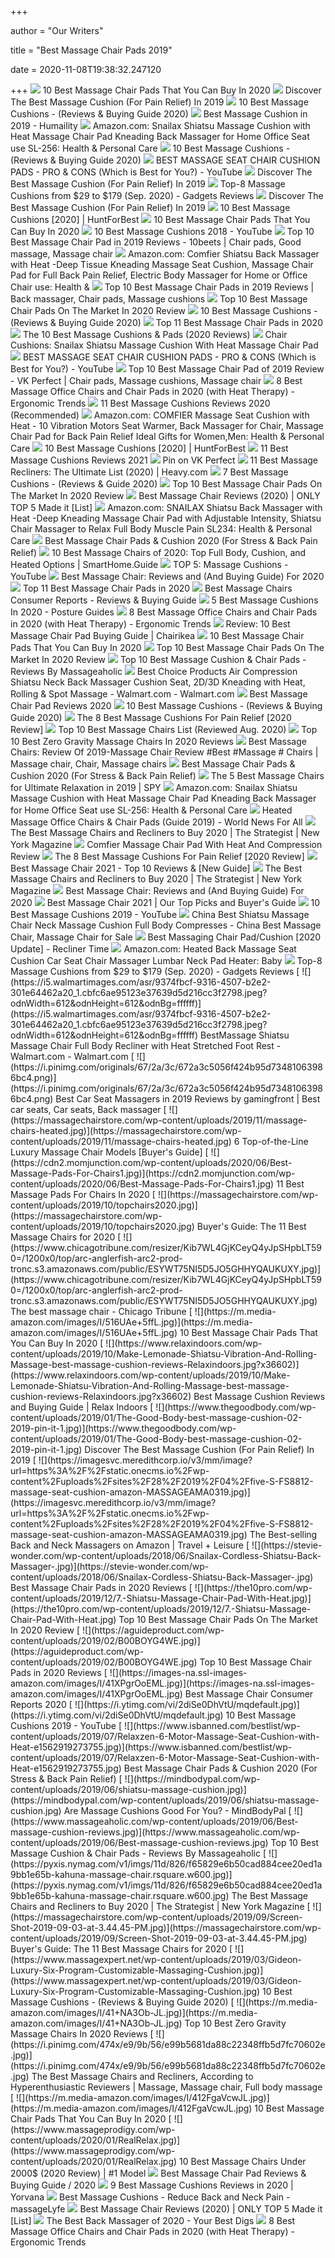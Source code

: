 +++
        
author = "Our Writers"
        
title = "Best Massage Chair Pads 2019"
        
date = 2020-11-08T19:38:32.247120
        
+++
[ ![](https://cdn2.stylecraze.com/wp-content/uploads/2019/07/10-Best-Massage-Chair-Pads-To-Buy-In-2019.jpg)](https://cdn2.stylecraze.com/wp-content/uploads/2019/07/10-Best-Massage-Chair-Pads-To-Buy-In-2019.jpg) 10 Best Massage Chair Pads That You Can Buy In 2020
[ ![](https://www.thegoodbody.com/wp-content/uploads/2019/01/Comfier-Shiatsu-Neck-Back-Massager.jpg)](https://www.thegoodbody.com/wp-content/uploads/2019/01/Comfier-Shiatsu-Neck-Back-Massager.jpg) Discover The Best Massage Cushion (For Pain Relief) In 2019
[ ![](https://www.massagexpert.net/wp-content/uploads/2019/03/Make-Lemonade-Shiatsu-Vibration-Rolling-Massaging-Cushion.jpg)](https://www.massagexpert.net/wp-content/uploads/2019/03/Make-Lemonade-Shiatsu-Vibration-Rolling-Massaging-Cushion.jpg) 10 Best Massage Cushions - (Reviews & Buying Guide 2020)
[ ![](http://humaility.com/wp-content/uploads/2014/11/best-massage-chair-pad.jpg)](http://humaility.com/wp-content/uploads/2014/11/best-massage-chair-pad.jpg) Best Massage Cushion in 2019 - Humaility
[ ![](https://images-na.ssl-images-amazon.com/images/I/81eZt3anwAL._AC_SX425_.jpg)](https://images-na.ssl-images-amazon.com/images/I/81eZt3anwAL._AC_SX425_.jpg) Amazon.com: Snailax Shiatsu Massage Cushion with Heat Massage Chair Pad  Kneading Back Massager for Home Office Seat use SL-256: Health & Personal  Care
[ ![](https://www.massagexpert.net/wp-content/uploads/2017/11/massagecushions.jpg)](https://www.massagexpert.net/wp-content/uploads/2017/11/massagecushions.jpg) 10 Best Massage Cushions - (Reviews & Buying Guide 2020)
[ ![](https://i.ytimg.com/vi/M8tX9WyZrDc/mqdefault.jpg)](https://i.ytimg.com/vi/M8tX9WyZrDc/mqdefault.jpg) BEST MASSAGE SEAT CHAIR CUSHION PADS - PRO & CONS (Which is Best for You?)  - YouTube
[ ![](https://www.thegoodbody.com/wp-content/uploads/2019/01/Snailax-Gel-Shiatsu-Neck-and-Back-Massager.jpg)](https://www.thegoodbody.com/wp-content/uploads/2019/01/Snailax-Gel-Shiatsu-Neck-and-Back-Massager.jpg) Discover The Best Massage Cushion (For Pain Relief) In 2019
[ ![](https://gadgets-reviews.com/images/wsscontent/articles/2018/07/best-massage-cushions.jpg)](https://gadgets-reviews.com/images/wsscontent/articles/2018/07/best-massage-cushions.jpg) Top-8 Massage Cushions from $29 to $179 (Sep. 2020) - Gadgets Reviews
[ ![](https://www.thegoodbody.com/wp-content/uploads/2019/01/The-Best-Massage-Cushion-Reviews-2019.jpg)](https://www.thegoodbody.com/wp-content/uploads/2019/01/The-Best-Massage-Cushion-Reviews-2019.jpg) Discover The Best Massage Cushion (For Pain Relief) In 2019
[ ![](https://m.media-amazon.com/images/I/51OfgJZH2lL.jpg)](https://m.media-amazon.com/images/I/51OfgJZH2lL.jpg) 10 Best Massage Cushions [2020] | HuntForBest
[ ![](https://m.media-amazon.com/images/I/41aUNDMu5LL.jpg)](https://m.media-amazon.com/images/I/41aUNDMu5LL.jpg) 10 Best Massage Chair Pads That You Can Buy In 2020
[ ![](https://i.ytimg.com/vi/Y3I-qrXCNyo/maxresdefault.jpg)](https://i.ytimg.com/vi/Y3I-qrXCNyo/maxresdefault.jpg) 10 Best Massage Cushions 2018 - YouTube
[ ![](https://i.pinimg.com/originals/b7/15/89/b71589476de4b5c83fc8ea29c3e5ebaa.png)](https://i.pinimg.com/originals/b7/15/89/b71589476de4b5c83fc8ea29c3e5ebaa.png) Top 10 Best Massage Chair Pad in 2019 Reviews - 10beets | Chair pads, Good  massage, Massage chair
[ ![](https://images-na.ssl-images-amazon.com/images/I/81wWwr3YmXL._AC_SX425_.jpg)](https://images-na.ssl-images-amazon.com/images/I/81wWwr3YmXL._AC_SX425_.jpg) Amazon.com: Comfier Shiatsu Back Massager with Heat -Deep Tissue Kneading Massage  Seat Cushion, Massage Chair Pad for Full Back Pain Relief, Electric Body  Massager for Home or Office Chair use: Health &
[ ![](https://i.pinimg.com/474x/cd/53/cc/cd53ccaa400424dfd558693c31963003.jpg)](https://i.pinimg.com/474x/cd/53/cc/cd53ccaa400424dfd558693c31963003.jpg) Top 10 Best Massage Chair Pads in 2019 Reviews | Back massager, Chair pads, Massage  cushions
[ ![](https://the10pro.com/wp-content/uploads/2019/12/10.-Car-Seat-Back-Massage-Cushion-With-Heat.jpg)](https://the10pro.com/wp-content/uploads/2019/12/10.-Car-Seat-Back-Massage-Cushion-With-Heat.jpg) Top 10 Best Massage Chair Pads On The Market In 2020 Review
[ ![](https://www.massagexpert.net/wp-content/uploads/2017/11/NURSAL-Back-Massager-Shiatsu-Massage-Seat-Cushion-with-Heat-Function-Deep-Kneading-Self-Massager-with-Vibrations-Helps-Relieve-Muscle-Soreness-for-Back-and-Neck.jpg)](https://www.massagexpert.net/wp-content/uploads/2017/11/NURSAL-Back-Massager-Shiatsu-Massage-Seat-Cushion-with-Heat-Function-Deep-Kneading-Self-Massager-with-Vibrations-Helps-Relieve-Muscle-Soreness-for-Back-and-Neck.jpg) 10 Best Massage Cushions - (Reviews & Buying Guide 2020)
[ ![](https://images-na.ssl-images-amazon.com/images/I/61NJZGS0LKL._SL500_.jpg)](https://images-na.ssl-images-amazon.com/images/I/61NJZGS0LKL._SL500_.jpg) Top 11 Best Massage Chair Pads in 2020
[ ![](https://cdn-ajoji.nitrocdn.com/GywzqtbFqltRwHQVORkqBwyYqFXugmmK/assets/static/source/wp-content/uploads/06f0309e80440272685aedfdcdee71a6.hion-with-Soothing-Heat-2-Back-Massage-Styles-4-Massage-Nodes-3-Massage-Zones-Spot-Massage-Seat-Vibration-Programmed-Controller-and-Integrated-Chair-Straps.jpg)](https://cdn-ajoji.nitrocdn.com/GywzqtbFqltRwHQVORkqBwyYqFXugmmK/assets/static/source/wp-content/uploads/06f0309e80440272685aedfdcdee71a6.hion-with-Soothing-Heat-2-Back-Massage-Styles-4-Massage-Nodes-3-Massage-Zones-Spot-Massage-Seat-Vibration-Programmed-Controller-and-Integrated-Chair-Straps.jpg) The 10 Best Massage Cushions & Pads (2020 Reviews)
[ ![](https://www.isbanned.com/bestlist/wp-content/uploads/2019/07/HoMedics-Air-Compression-Shiatsu-Massage-Cushion-with-Heat-MCS-775H-Melts-Away-Muscle-Tension-e1562919363294.jpg)](https://www.isbanned.com/bestlist/wp-content/uploads/2019/07/HoMedics-Air-Compression-Shiatsu-Massage-Cushion-with-Heat-MCS-775H-Melts-Away-Muscle-Tension-e1562919363294.jpg) Chair Cushions: Snailax Shiatsu Massage Cushion With Heat Massage Chair Pad
[ ![](https://i.ytimg.com/vi/M8tX9WyZrDc/hqdefault.jpg)](https://i.ytimg.com/vi/M8tX9WyZrDc/hqdefault.jpg) BEST MASSAGE SEAT CHAIR CUSHION PADS - PRO & CONS (Which is Best for You?)  - YouTube
[ ![](https://i.pinimg.com/originals/89/85/5a/89855a9148e4bb3af9371d1adf562ff7.png)](https://i.pinimg.com/originals/89/85/5a/89855a9148e4bb3af9371d1adf562ff7.png) Top 10 Best Massage Chair Pad of 2019 Review - VK Perfect | Chair pads, Massage  cushions, Massage chair
[ ![](http://ergonomictrends.com/wp-content/uploads/2019/04/best-heated-massage-office-chairs-pads.jpg)](http://ergonomictrends.com/wp-content/uploads/2019/04/best-heated-massage-office-chairs-pads.jpg) 8 Best Massage Office Chairs and Chair Pads in 2020 (with Heat Therapy) -  Ergonomic Trends
[ ![](https://www.painreliefnetwork.org/wp-content/uploads/2019/05/Best-Massage-Cushions.jpg)](https://www.painreliefnetwork.org/wp-content/uploads/2019/05/Best-Massage-Cushions.jpg) 11 Best Massage Cushions Reviews 2020 (Recommended)
[ ![](https://images-na.ssl-images-amazon.com/images/I/81BtjRa1ruL._AC_SL1500_.jpg)](https://images-na.ssl-images-amazon.com/images/I/81BtjRa1ruL._AC_SL1500_.jpg) Amazon.com: COMFIER Massage Seat Cushion with Heat - 10 Vibration Motors  Seat Warmer, Back Massager for Chair, Massage Chair Pad for Back Pain  Relief Ideal Gifts for Women,Men: Health & Personal Care
[ ![](https://huntforbest.com/wp-content/uploads/2018/11/10-Best-Massage-Cushions-2019-1200x675.jpg)](https://huntforbest.com/wp-content/uploads/2018/11/10-Best-Massage-Cushions-2019-1200x675.jpg) 10 Best Massage Cushions [2020] | HuntForBest
[ ![](https://bestmassagechair.us/wp-content/uploads/2019/12/best-massage-cushions.jpg)](https://bestmassagechair.us/wp-content/uploads/2019/12/best-massage-cushions.jpg) 11 Best Massage Cushions Reviews 2021
[ ![](https://i.pinimg.com/originals/34/f7/9b/34f79b9a1c151d12591cadc27d9c153e.png)](https://i.pinimg.com/originals/34/f7/9b/34f79b9a1c151d12591cadc27d9c153e.png) Pin on VK Perfect
[ ![](https://heavy.com/wp-content/uploads/2019/08/best-massage-recliners.jpg?quality=65&strip=all)](https://heavy.com/wp-content/uploads/2019/08/best-massage-recliners.jpg?quality=65&strip=all) 11 Best Massage Recliners: The Ultimate List (2020) | Heavy.com
[ ![](https://www.themassagemag.com/wp-content/uploads/2019/10/Best-Massage-Cushion.jpg)](https://www.themassagemag.com/wp-content/uploads/2019/10/Best-Massage-Cushion.jpg) 7 Best Massage Cushions - (Reviews & Guide 2020)
[ ![](https://the10pro.com/wp-content/uploads/2019/12/6.-Back-Neck-Massage-Shiatsu-Chair.jpg)](https://the10pro.com/wp-content/uploads/2019/12/6.-Back-Neck-Massage-Shiatsu-Chair.jpg) Top 10 Best Massage Chair Pads On The Market In 2020 Review
[ ![](https://www.wellnesswires.com/wp-content/uploads/2018/08/5-Top-Brands.png)](https://www.wellnesswires.com/wp-content/uploads/2018/08/5-Top-Brands.png) Best Massage Chair Reviews (2020) | ONLY TOP 5 Made it [List]
[ ![](https://images-na.ssl-images-amazon.com/images/I/81TYssjg7WL._AC_SX425_.jpg)](https://images-na.ssl-images-amazon.com/images/I/81TYssjg7WL._AC_SX425_.jpg) Amazon.com: SNAILAX Shiatsu Back Massager with Heat -Deep Kneading Massage  Chair Pad with Adjustable Intensity, Shiatsu Chair Massager to Relax Full  Body Muscle Pain SL234: Health & Personal Care
[ ![](https://www.isbanned.com/bestlist/wp-content/uploads/2019/07/Naipo-Shiatsu-Neck-Back-Massager-with-Heat-e1562919072865.jpg)](https://www.isbanned.com/bestlist/wp-content/uploads/2019/07/Naipo-Shiatsu-Neck-Back-Massager-with-Heat-e1562919072865.jpg) Best Massage Chair Pads & Cushion 2020 (For Stress & Back Pain Relief)
[ ![](https://www.smarthome.guide/wp-content/uploads/2016/01/Best-Massage-Chair-Reviews.jpg)](https://www.smarthome.guide/wp-content/uploads/2016/01/Best-Massage-Chair-Reviews.jpg) 10 Best Massage Chairs of 2020: Top Full Body, Cushion, and Heated Options  | SmartHome.Guide
[ ![](https://i.ytimg.com/vi/VxT3NDQnAj0/maxresdefault.jpg)](https://i.ytimg.com/vi/VxT3NDQnAj0/maxresdefault.jpg) TOP 5: Massage Cushions - YouTube
[ ![](https://www.thegoodbody.com/wp-content/uploads/2020/08/Best-Massage-Chair-Reviews-and-Buying-Guide-2020.jpg)](https://www.thegoodbody.com/wp-content/uploads/2020/08/Best-Massage-Chair-Reviews-and-Buying-Guide-2020.jpg) Best Massage Chair: Reviews and (And Buying Guide) For 2020
[ ![](https://images-na.ssl-images-amazon.com/images/I/61OqD-g8ZeL._SL500_.jpg)](https://images-na.ssl-images-amazon.com/images/I/61OqD-g8ZeL._SL500_.jpg) Top 11 Best Massage Chair Pads in 2020
[ ![](https://theconsumersreports.com/wp-content/uploads/2019/04/Reviews-Of-Best-Massage-Chairs-Consumer-Reports.jpg)](https://theconsumersreports.com/wp-content/uploads/2019/04/Reviews-Of-Best-Massage-Chairs-Consumer-Reports.jpg) Best Massage Chairs Consumer Reports - Reviews & Buying Guide
[ ![](https://i0.wp.com/postureguides.com/wp-content/uploads/2019/09/The-Best-Massage-Cushion.png)](https://i0.wp.com/postureguides.com/wp-content/uploads/2019/09/The-Best-Massage-Cushion.png) 5 Best Massage Cushions In 2020 - Posture Guides
[ ![](http://ergonomictrends.com/wp-content/uploads/2020/07/Belmint-Shiatsu-Folding-Chair-Review.jpg)](http://ergonomictrends.com/wp-content/uploads/2020/07/Belmint-Shiatsu-Folding-Chair-Review.jpg) 8 Best Massage Office Chairs and Chair Pads in 2020 (with Heat Therapy) -  Ergonomic Trends
[ ![](https://chairikea.com/wp-content/imgs/2019/03/Best-Massage-Chair-Pad-1.png)](https://chairikea.com/wp-content/imgs/2019/03/Best-Massage-Chair-Pad-1.png) Review: 10 Best Massage Chair Pad Buying Guide | Chairikea
[ ![](https://m.media-amazon.com/images/I/41Zykrb3sPL.jpg)](https://m.media-amazon.com/images/I/41Zykrb3sPL.jpg) 10 Best Massage Chair Pads That You Can Buy In 2020
[ ![](https://the10pro.com/wp-content/uploads/2019/12/8.-Shiatsu-Neck-Back-Massage-Chair-Pad.jpg)](https://the10pro.com/wp-content/uploads/2019/12/8.-Shiatsu-Neck-Back-Massage-Chair-Pad.jpg) Top 10 Best Massage Chair Pads On The Market In 2020 Review
[ ![](https://www.massageaholic.com/wp-content/uploads/2019/06/Relief-Expert-Vibrating-Massage-Chair-Pad.jpg)](https://www.massageaholic.com/wp-content/uploads/2019/06/Relief-Expert-Vibrating-Massage-Chair-Pad.jpg) Top 10 Best Massage Cushion & Chair Pads - Reviews By Massageaholic
[ ![](https://i5.walmartimages.com/asr/50b1f817-ba4f-485c-8f67-8d25ceb19eca.7791cf360573b9448881233ebe366fad.jpeg)](https://i5.walmartimages.com/asr/50b1f817-ba4f-485c-8f67-8d25ceb19eca.7791cf360573b9448881233ebe366fad.jpeg) Best Choice Products Air Compression Shiatsu Neck Back Massager Cushion Seat,  2D/3D Kneading with Heat, Rolling & Spot Massage - Walmart.com - Walmart.com
[ ![](https://www.reviewsstore.com/wp-content/uploads/2019/02/best-massage-chair-pad.jpg)](https://www.reviewsstore.com/wp-content/uploads/2019/02/best-massage-chair-pad.jpg) Best Massage Chair Pad Reviews 2020
[ ![](https://www.massagexpert.net/wp-content/uploads/2019/03/Tenker-Back-and-Neck-Massaging-Cushion.jpg)](https://www.massagexpert.net/wp-content/uploads/2019/03/Tenker-Back-and-Neck-Massaging-Cushion.jpg) 10 Best Massage Cushions - (Reviews & Buying Guide 2020)
[ ![](https://ergonomicshealth.com/wp-content/uploads/2019/03/81XwhZ6lImL._SL1500_-300x240.jpg)](https://ergonomicshealth.com/wp-content/uploads/2019/03/81XwhZ6lImL._SL1500_-300x240.jpg) The 8 Best Massage Cushions For Pain Relief [2020 Review]
[ ![](https://www.outletsbaratos.com/wp-content/uploads/2018/11/best-massage-chairs.png)](https://www.outletsbaratos.com/wp-content/uploads/2018/11/best-massage-chairs.png) Top 10 Best Massage Chairs List (Reviewed Aug. 2020)
[ ![](https://themarany.com/wp-content/uploads/2019/12/10-Osaki-OS4000TA-Model-OS-4000T-Zero-Gravity-Massage-Chair-Black-Computer-Body-348x240.jpg)](https://themarany.com/wp-content/uploads/2019/12/10-Osaki-OS4000TA-Model-OS-4000T-Zero-Gravity-Massage-Chair-Black-Computer-Body-348x240.jpg) Top 10 Best Zero Gravity Massage Chairs In 2020 Reviews
[ ![](https://i.pinimg.com/originals/3c/22/c4/3c22c4c704ce028380ca39275d724250.jpg)](https://i.pinimg.com/originals/3c/22/c4/3c22c4c704ce028380ca39275d724250.jpg) Best Massage Chairs: Review Of 2019-Massage Chair Review #Best #Massage # Chairs | Massage chair, Chair, Massage chairs
[ ![](https://www.isbanned.com/bestlist/wp-content/uploads/2019/07/Body-Benefits-by-Conair-Heated-Massaging-Seat-Cushion-e1562918882750.jpg)](https://www.isbanned.com/bestlist/wp-content/uploads/2019/07/Body-Benefits-by-Conair-Heated-Massaging-Seat-Cushion-e1562918882750.jpg) Best Massage Chair Pads & Cushion 2020 (For Stress & Back Pain Relief)
[ ![](https://spy.com/wp-content/uploads/2019/11/61po3t01kil._sl1010_-1.jpg?w=958&h=599&crop=1)](https://spy.com/wp-content/uploads/2019/11/61po3t01kil._sl1010_-1.jpg?w=958&h=599&crop=1) The 5 Best Massage Chairs for Ultimate Relaxation in 2019 | SPY
[ ![](https://m.media-amazon.com/images/S/aplus-seller-content-images-us-east-1/ATVPDKIKX0DER/A30CIS6PHMZVK0/19ddd4de-133d-4fd7-bc6e-7a889df51c32._CR0,0,970,600_PT0_SX970__.jpg)](https://m.media-amazon.com/images/S/aplus-seller-content-images-us-east-1/ATVPDKIKX0DER/A30CIS6PHMZVK0/19ddd4de-133d-4fd7-bc6e-7a889df51c32._CR0,0,970,600_PT0_SX970__.jpg) Amazon.com: Snailax Shiatsu Massage Cushion with Heat Massage Chair Pad  Kneading Back Massager for Home Office Seat use SL-256: Health & Personal  Care
[ ![](https://digilord.nyc3.digitaloceanspaces.com/31.220.61.170/uploads/2020/01/1579214677_426_Heated-Massage-Office-Chairs-Chair-Pads-Guide-2019.jpg)](https://digilord.nyc3.digitaloceanspaces.com/31.220.61.170/uploads/2020/01/1579214677_426_Heated-Massage-Office-Chairs-Chair-Pads-Guide-2019.jpg) Heated Massage Office Chairs & Chair Pads (Guide 2019) - World News For All
[ ![](https://pyxis.nymag.com/v1/imgs/11d/826/f65829e6b50cad884cee20ed1a9bb1e65b-kahuna-massage-chair.2x.rsquare.w600.jpg)](https://pyxis.nymag.com/v1/imgs/11d/826/f65829e6b50cad884cee20ed1a9bb1e65b-kahuna-massage-chair.2x.rsquare.w600.jpg) The Best Massage Chairs and Recliners to Buy 2020 | The Strategist | New  York Magazine
[ ![](https://www.massageaholic.com/wp-content/uploads/2019/08/Comfier-Shiatsu-Neck-Back-massage-cushion-review.jpg)](https://www.massageaholic.com/wp-content/uploads/2019/08/Comfier-Shiatsu-Neck-Back-massage-cushion-review.jpg) Comfier Massage Chair Pad With Heat And Compression Review
[ ![](https://ergonomicshealth.com/wp-content/uploads/2019/03/Massagecushion_banner.jpg)](https://ergonomicshealth.com/wp-content/uploads/2019/03/Massagecushion_banner.jpg) The 8 Best Massage Cushions For Pain Relief [2020 Review]
[ ![](https://reviewbites.com/wp-content/uploads/2019/11/Massage-Chair.jpg)](https://reviewbites.com/wp-content/uploads/2019/11/Massage-Chair.jpg) Best Massage Chair 2021 - Top 10 Reviews & [New Guide]
[ ![](https://pyxis.nymag.com/v1/imgs/cfd/270/bcf89bdc000d032ec50f409f187384aa2c.2x.rsquare.w600.jpg)](https://pyxis.nymag.com/v1/imgs/cfd/270/bcf89bdc000d032ec50f409f187384aa2c.2x.rsquare.w600.jpg) The Best Massage Chairs and Recliners to Buy 2020 | The Strategist | New  York Magazine
[ ![](https://www.thegoodbody.com/wp-content/uploads/2019/10/The-Good-Body-Best-Massage-Chair-03-2019-pin-it.jpg)](https://www.thegoodbody.com/wp-content/uploads/2019/10/The-Good-Body-Best-Massage-Chair-03-2019-pin-it.jpg) Best Massage Chair: Reviews and (And Buying Guide) For 2020
[ ![](https://www.yourmindyourbody.org/wp-content/uploads/2018/06/Massage-Chair.png)](https://www.yourmindyourbody.org/wp-content/uploads/2018/06/Massage-Chair.png) Best Massage Chair 2021 | Our Top Picks and Buyer's Guide
[ ![](https://i.ytimg.com/vi/2diSe0DhVtU/maxresdefault.jpg)](https://i.ytimg.com/vi/2diSe0DhVtU/maxresdefault.jpg) 10 Best Massage Cushions 2019 - YouTube
[ ![](https://image.made-in-china.com/202f0j00kPNRKHvsZaor/Best-Shiatsu-Massage-Chair-Neck-Massage-Cushion-Full-Body-Compresses.jpg)](https://image.made-in-china.com/202f0j00kPNRKHvsZaor/Best-Shiatsu-Massage-Chair-Neck-Massage-Cushion-Full-Body-Compresses.jpg) China Best Shiatsu Massage Chair Neck Massage Cushion Full Body Compresses  - China Best Massage Chair, Massage Chair for Sale
[ ![](https://reclinertime.com/wp-content/uploads/2018/09/Back-1-of-5_1.jpg)](https://reclinertime.com/wp-content/uploads/2018/09/Back-1-of-5_1.jpg) Best Massaging Chair Pad/Cushion [2020 Update] - Recliner Time
[ ![](https://images-na.ssl-images-amazon.com/images/I/41zq7oHYnrL.jpg)](https://images-na.ssl-images-amazon.com/images/I/41zq7oHYnrL.jpg) Amazon.com: Heated Back Massage Seat Cushion Car Seat Chair Massager Lumbar  Neck Pad Heater: Baby
[ ![](https://gadgets-reviews.com/images/images_2020/Massage-Cushion-info.jpg)](https://gadgets-reviews.com/images/images_2020/Massage-Cushion-info.jpg) Top-8 Massage Cushions from $29 to $179 (Sep. 2020) - Gadgets Reviews
[ ![](https://i5.walmartimages.com/asr/9374fbcf-9316-4507-b2e2-301e64462a20_1.cbfc6ae95123e37639d5d216cc3f2798.jpeg?odnWidth=612&odnHeight=612&odnBg=ffffff)](https://i5.walmartimages.com/asr/9374fbcf-9316-4507-b2e2-301e64462a20_1.cbfc6ae95123e37639d5d216cc3f2798.jpeg?odnWidth=612&odnHeight=612&odnBg=ffffff) BestMassage Shiatsu Massage Chair Full Body Recliner with Heat Stretched  Foot Rest - Walmart.com - Walmart.com
[ ![](https://i.pinimg.com/originals/67/2a/3c/672a3c5056f424b95d73481063986bc4.png)](https://i.pinimg.com/originals/67/2a/3c/672a3c5056f424b95d73481063986bc4.png) Best Car Seat Massagers in 2019 Reviews by gamingfront | Best car seats,  Car seats, Back massager
[ ![](https://massagechairstore.com/wp-content/uploads/2019/11/massage-chairs-heated.jpg)](https://massagechairstore.com/wp-content/uploads/2019/11/massage-chairs-heated.jpg) 6 Top-of-the-Line Luxury Massage Chair Models [Buyer's Guide]
[ ![](https://cdn2.momjunction.com/wp-content/uploads/2020/06/Best-Massage-Pads-For-Chairs1.jpg)](https://cdn2.momjunction.com/wp-content/uploads/2020/06/Best-Massage-Pads-For-Chairs1.jpg) 11 Best Massage Pads For Chairs In 2020
[ ![](https://massagechairstore.com/wp-content/uploads/2019/10/topchairs2020.jpg)](https://massagechairstore.com/wp-content/uploads/2019/10/topchairs2020.jpg) Buyer's Guide: The 11 Best Massage Chairs for 2020
[ ![](https://www.chicagotribune.com/resizer/Kib7WL4GjKCeyQ4yJpSHpbLT590=/1200x0/top/arc-anglerfish-arc2-prod-tronc.s3.amazonaws.com/public/ESYWT75NI5D5JO5GHHYQAUKUXY.jpg)](https://www.chicagotribune.com/resizer/Kib7WL4GjKCeyQ4yJpSHpbLT590=/1200x0/top/arc-anglerfish-arc2-prod-tronc.s3.amazonaws.com/public/ESYWT75NI5D5JO5GHHYQAUKUXY.jpg) The best massage chair - Chicago Tribune
[ ![](https://m.media-amazon.com/images/I/516UAe+5ffL.jpg)](https://m.media-amazon.com/images/I/516UAe+5ffL.jpg) 10 Best Massage Chair Pads That You Can Buy In 2020
[ ![](https://www.relaxindoors.com/wp-content/uploads/2019/10/Make-Lemonade-Shiatsu-Vibration-And-Rolling-Massage-best-massage-cushion-reviews-Relaxindoors.jpg?x36602)](https://www.relaxindoors.com/wp-content/uploads/2019/10/Make-Lemonade-Shiatsu-Vibration-And-Rolling-Massage-best-massage-cushion-reviews-Relaxindoors.jpg?x36602) Best Massage Cushion Reviews and Buying Guide | Relax Indoors
[ ![](https://www.thegoodbody.com/wp-content/uploads/2019/01/The-Good-Body-best-massage-cushion-02-2019-pin-it-1.jpg)](https://www.thegoodbody.com/wp-content/uploads/2019/01/The-Good-Body-best-massage-cushion-02-2019-pin-it-1.jpg) Discover The Best Massage Cushion (For Pain Relief) In 2019
[ ![](https://imagesvc.meredithcorp.io/v3/mm/image?url=https%3A%2F%2Fstatic.onecms.io%2Fwp-content%2Fuploads%2Fsites%2F28%2F2019%2F04%2Ffive-S-FS8812-massage-seat-cushion-amazon-MASSAGEAMA0319.jpg)](https://imagesvc.meredithcorp.io/v3/mm/image?url=https%3A%2F%2Fstatic.onecms.io%2Fwp-content%2Fuploads%2Fsites%2F28%2F2019%2F04%2Ffive-S-FS8812-massage-seat-cushion-amazon-MASSAGEAMA0319.jpg) The Best-selling Back and Neck Massagers on Amazon | Travel + Leisure
[ ![](https://stevie-wonder.com/wp-content/uploads/2018/06/Snailax-Cordless-Shiatsu-Back-Massager-.jpg)](https://stevie-wonder.com/wp-content/uploads/2018/06/Snailax-Cordless-Shiatsu-Back-Massager-.jpg) Best Massage Chair Pads in 2020 Reviews
[ ![](https://the10pro.com/wp-content/uploads/2019/12/7.-Shiatsu-Massage-Chair-Pad-With-Heat.jpg)](https://the10pro.com/wp-content/uploads/2019/12/7.-Shiatsu-Massage-Chair-Pad-With-Heat.jpg) Top 10 Best Massage Chair Pads On The Market In 2020 Review
[ ![](https://aguideproduct.com/wp-content/uploads/2019/02/B00BOYG4WE.jpg)](https://aguideproduct.com/wp-content/uploads/2019/02/B00BOYG4WE.jpg) Top 10 Best Massage Chair Pads in 2020 Reviews
[ ![](https://images-na.ssl-images-amazon.com/images/I/41XPgrOoEML.jpg)](https://images-na.ssl-images-amazon.com/images/I/41XPgrOoEML.jpg) Best Massage Chair Consumer Reports 2020
[ ![](https://i.ytimg.com/vi/2diSe0DhVtU/mqdefault.jpg)](https://i.ytimg.com/vi/2diSe0DhVtU/mqdefault.jpg) 10 Best Massage Cushions 2019 - YouTube
[ ![](https://www.isbanned.com/bestlist/wp-content/uploads/2019/07/Relaxzen-6-Motor-Massage-Seat-Cushion-with-Heat-e1562919273755.jpg)](https://www.isbanned.com/bestlist/wp-content/uploads/2019/07/Relaxzen-6-Motor-Massage-Seat-Cushion-with-Heat-e1562919273755.jpg) Best Massage Chair Pads & Cushion 2020 (For Stress & Back Pain Relief)
[ ![](https://mindbodypal.com/wp-content/uploads/2019/06/shiatsu-massage-cushion.jpg)](https://mindbodypal.com/wp-content/uploads/2019/06/shiatsu-massage-cushion.jpg) Are Massage Cushions Good For You? - MindBodyPal
[ ![](https://www.massageaholic.com/wp-content/uploads/2019/06/Best-massage-cushion-reviews.jpg)](https://www.massageaholic.com/wp-content/uploads/2019/06/Best-massage-cushion-reviews.jpg) Top 10 Best Massage Cushion & Chair Pads - Reviews By Massageaholic
[ ![](https://pyxis.nymag.com/v1/imgs/11d/826/f65829e6b50cad884cee20ed1a9bb1e65b-kahuna-massage-chair.rsquare.w600.jpg)](https://pyxis.nymag.com/v1/imgs/11d/826/f65829e6b50cad884cee20ed1a9bb1e65b-kahuna-massage-chair.rsquare.w600.jpg) The Best Massage Chairs and Recliners to Buy 2020 | The Strategist | New  York Magazine
[ ![](https://massagechairstore.com/wp-content/uploads/2019/09/Screen-Shot-2019-09-03-at-3.44.45-PM.jpg)](https://massagechairstore.com/wp-content/uploads/2019/09/Screen-Shot-2019-09-03-at-3.44.45-PM.jpg) Buyer's Guide: The 11 Best Massage Chairs for 2020
[ ![](https://www.massagexpert.net/wp-content/uploads/2019/03/Gideon-Luxury-Six-Program-Customizable-Massaging-Cushion.jpg)](https://www.massagexpert.net/wp-content/uploads/2019/03/Gideon-Luxury-Six-Program-Customizable-Massaging-Cushion.jpg) 10 Best Massage Cushions - (Reviews & Buying Guide 2020)
[ ![](https://m.media-amazon.com/images/I/41+NA3Ob-JL.jpg)](https://m.media-amazon.com/images/I/41+NA3Ob-JL.jpg) Top 10 Best Zero Gravity Massage Chairs In 2020 Reviews
[ ![](https://i.pinimg.com/474x/e9/9b/56/e99b5681da88c22348ffb5d7fc70602e.jpg)](https://i.pinimg.com/474x/e9/9b/56/e99b5681da88c22348ffb5d7fc70602e.jpg) The Best Massage Chairs and Recliners, According to Hyperenthusiastic  Reviewers | Massage, Massage chair, Full body massage
[ ![](https://m.media-amazon.com/images/I/412FgaVcwJL.jpg)](https://m.media-amazon.com/images/I/412FgaVcwJL.jpg) 10 Best Massage Chair Pads That You Can Buy In 2020
[ ![](https://www.massageprodigy.com/wp-content/uploads/2020/01/RealRelax.jpg)](https://www.massageprodigy.com/wp-content/uploads/2020/01/RealRelax.jpg) 10 Best Massage Chairs Under 2000$ (2020 Review) | #1 Model
[ ![](https://massagepros.org/wp-content/uploads/2019/11/Viktor-Jurgen-6-Motor-Vibration-Massage-Seat-Cushion-with-Heat.jpg)](https://massagepros.org/wp-content/uploads/2019/11/Viktor-Jurgen-6-Motor-Vibration-Massage-Seat-Cushion-with-Heat.jpg) Best Massage Chair Pad Reviews & Buying Guide / 2020
[ ![](https://yorvana.com/wp-content/uploads/2019/04/How-to-Choose-the-Best-Massage-Cushion-1.png)](https://yorvana.com/wp-content/uploads/2019/04/How-to-Choose-the-Best-Massage-Cushion-1.png) 9 Best Massage Cushions Reviews in 2020 | Yorvana
[ ![](https://massagelyfe.com/wp-content/uploads/2019/05/cushion-0-cover.jpg)](https://massagelyfe.com/wp-content/uploads/2019/05/cushion-0-cover.jpg) Best Massage Cushions - Reduce Back and Neck Pain - massageLyfe
[ ![](https://www.wellnesswires.com/wp-content/uploads/2018/08/Kahuna.jpeg)](https://www.wellnesswires.com/wp-content/uploads/2018/08/Kahuna.jpeg) Best Massage Chair Reviews (2020) | ONLY TOP 5 Made it [List]
[ ![](https://www.yourbestdigs.com/wp-content/uploads/2019/12/nursal-chair.jpg)](https://www.yourbestdigs.com/wp-content/uploads/2019/12/nursal-chair.jpg) The Best Back Massager of 2020 - Your Best Digs
[ ![](http://ergonomictrends.com/wp-content/uploads/2020/07/Nouhaus-Massage-Chair-with-Ottoman-Review.jpg)](http://ergonomictrends.com/wp-content/uploads/2020/07/Nouhaus-Massage-Chair-with-Ottoman-Review.jpg) 8 Best Massage Office Chairs and Chair Pads in 2020 (with Heat Therapy) -  Ergonomic Trends
